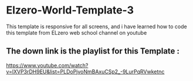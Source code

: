 # Elzero-World-Template-3

This template is responsive for all screens, and i have learned how to code this template from ELzero web school channel on youtube

## The down link is the playlist for this Template :

https://www.youtube.com/watch?v=lXVP3rDH9EU&list=PLDoPjvoNmBAxuCSp2_-9LurPqRVwketnc
